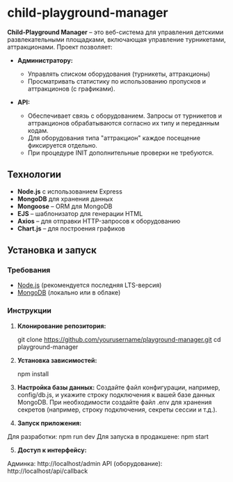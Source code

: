 # child-playground-manager
**Child-Playground Manager** – это веб-система для управления детскими развлекательными площадками, включающая управление турникетами, аттракционами. Проект позволяет:

- **Администратору:**
  - Управлять списком оборудования (турникеты, аттракционы)
  - Просматривать статистику по использованию пропусков и аттракционов (с графиками).

- **API:**
  - Обеспечивает связь с оборудованием. Запросы от турникетов и аттракционов обрабатываются согласно их типу и переданным кодам.
  - Для оборудования типа "аттракцион" каждое посещение фиксируется отдельно.
  - При процедуре INIT дополнительные проверки не требуются.

## Технологии

- **Node.js** с использованием Express
- **MongoDB** для хранения данных
- **Mongoose** – ORM для MongoDB
- **EJS** – шаблонизатор для генерации HTML
- **Axios** – для отправки HTTP-запросов к оборудованию
- **Chart.js** – для построения графиков

## Установка и запуск

### Требования
- [Node.js](https://nodejs.org/) (рекомендуется последняя LTS-версия)
- [MongoDB](https://www.mongodb.com/try/download/community) (локально или в облаке)

### Инструкции

1. **Клонирование репозитория:**

   git clone https://github.com/yourusername/playground-manager.git
   cd playground-manager  

2. **Установка зависимостей:**

	npm install
	
3. **Настройка базы данных:**
Создайте файл конфигурации, например, config/db.js, и укажите строку подключения к вашей базе данных MongoDB.
При необходимости создайте файл .env для хранения секретов (например, строку подключения, секреты сессии и т.д.).

4. **Запуск приложения:**

Для разработки:
	npm run dev
Для запуска в продакшене:
	npm start
	
5. **Доступ к интерфейсу:**

Админка: http://localhost/admin
API (оборудование): http://localhost/api/callback